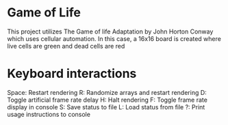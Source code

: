 # Game of Life
This project utilizes The Game of life Adaptation by John Horton Conway which uses cellular automation. In this case, a 16x16 board is created where live cells are green and dead cells are red

# Keyboard interactions
Space: Restart rendering
R: Randomize arrays and restart rendering
D: Toggle artificial frame rate delay
H: Halt rendering
F: Toggle frame rate display in console
S: Save status to file
L: Load status from file
?: Print usage instructions to console
